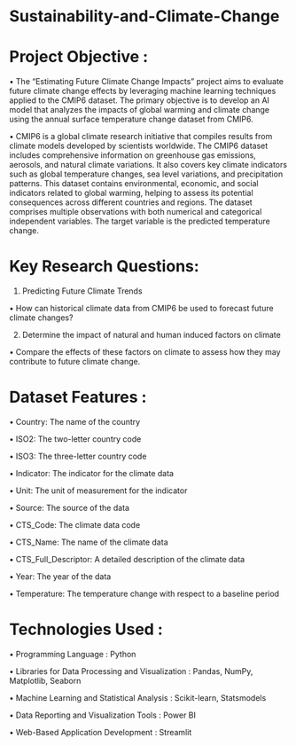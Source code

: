 # Sustainability-and-Climate-Change

# Project Objective :
• The “Estimating Future Climate Change Impacts” project aims to evaluate future climate change effects by leveraging machine learning techniques applied to the CMIP6 dataset. The primary objective is to develop an AI model that analyzes the impacts of global warming and climate change using the annual surface temperature change dataset from CMIP6.

• CMIP6 is a global climate research initiative that compiles results from climate models developed by scientists worldwide. The CMIP6 dataset includes comprehensive information on greenhouse gas emissions, aerosols, and natural climate variations. It also covers key climate indicators such as global temperature changes, sea level variations, and precipitation patterns. This dataset contains environmental, economic, and social indicators related to global warming, helping to assess its potential consequences across different countries and regions. The dataset comprises multiple observations with both numerical and categorical independent variables. The target variable is the predicted temperature change.

# Key Research Questions:
  1.  Predicting Future Climate Trends

  • How can historical climate data from CMIP6 be used to forecast future climate changes?
  
  2.  Determine the impact of natural and human induced factors on climate

  • Compare the effects of these factors on climate to assess how they may contribute to future climate change.

# Dataset Features : 
• Country: The name of the country

• ISO2: The two-letter country code

• ISO3: The three-letter country code

• Indicator: The indicator for the climate data

• Unit: The unit of measurement for the indicator

• Source: The source of the data

• CTS_Code: The climate data code

• CTS_Name: The name of the climate data

• CTS_Full_Descriptor: A detailed description of the climate data

• Year: The year of the data

• Temperature: The temperature change with respect to a baseline period

# Technologies Used :

• Programming Language : Python

• Libraries for Data Processing and Visualization : Pandas, NumPy, Matplotlib, Seaborn

• Machine Learning and Statistical Analysis : Scikit-learn, Statsmodels

• Data Reporting and Visualization Tools : Power BI

• Web-Based Application Development : Streamlit

